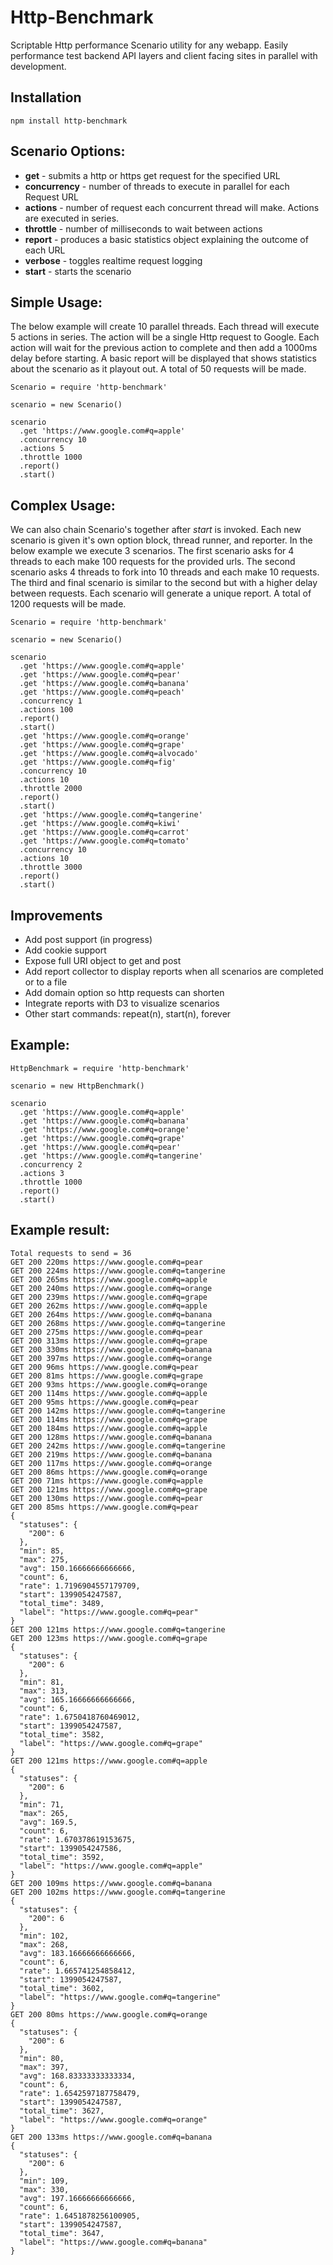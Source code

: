 Http-Benchmark
=============

Scriptable Http performance Scenario utility for any webapp. Easily performance test backend API layers and client facing sites in parallel with development.

## Installation
    npm install http-benchmark

## __Scenario Options__:

 - __get__ - submits a http or https get request for the specified URL
 - __concurrency__ - number of threads to execute in parallel for each Request URL
 - __actions__ - number of request each concurrent thread will make. Actions are executed in series.
 - __throttle__ - number of milliseconds to wait between actions
 - __report__ - produces a basic statistics object explaining the outcome of each URL
 - __verbose__ - toggles realtime request logging
 - __start__ - starts the scenario

## Simple Usage:
The below example will create 10 parallel threads. Each thread will execute 5 actions in series. The action will be a single Http request to Google. Each action will wait for the previous action to complete and then add a 1000ms delay before starting. A basic report will be displayed that shows statistics about the scenario as it playout out. A total of 50 requests will be made.

    Scenario = require 'http-benchmark'

    scenario = new Scenario()

    scenario
      .get 'https://www.google.com#q=apple'
      .concurrency 10
      .actions 5
      .throttle 1000
      .report()
      .start()

## Complex Usage:
We can also chain Scenario's together after _start_ is invoked. Each new scenario is given it's own option block, thread runner, and reporter. In the below example we execute 3 scenarios. The first scenario asks for 4 threads to each make 100 requests for the provided urls. The second scenario asks 4 threads to fork into 10 threads and each make 10 requests. The third and final scenario is similar to the second but with a higher delay between requests. Each scenario will generate a unique report. A total of 1200 requests will be made.

    Scenario = require 'http-benchmark'

    scenario = new Scenario()

    scenario
      .get 'https://www.google.com#q=apple'
      .get 'https://www.google.com#q=pear'
      .get 'https://www.google.com#q=banana'
      .get 'https://www.google.com#q=peach'
      .concurrency 1
      .actions 100
      .report()
      .start()
      .get 'https://www.google.com#q=orange'
      .get 'https://www.google.com#q=grape'
      .get 'https://www.google.com#q=alvocado'
      .get 'https://www.google.com#q=fig'
      .concurrency 10
      .actions 10
      .throttle 2000
      .report()
      .start()
      .get 'https://www.google.com#q=tangerine'
      .get 'https://www.google.com#q=kiwi'
      .get 'https://www.google.com#q=carrot'
      .get 'https://www.google.com#q=tomato'
      .concurrency 10
      .actions 10
      .throttle 3000
      .report()
      .start()

## Improvements
 - Add post support (in progress)
 - Add cookie support
 - Expose full URI object to get and post
 - Add report collector to display reports when all scenarios are completed or to a file
 - Add domain option so http requests can shorten
 - Integrate reports with D3 to visualize scenarios
 - Other start commands: repeat(n), start(n), forever

## Example:

    HttpBenchmark = require 'http-benchmark'

    scenario = new HttpBenchmark()

    scenario
      .get 'https://www.google.com#q=apple'
      .get 'https://www.google.com#q=banana'
      .get 'https://www.google.com#q=orange'
      .get 'https://www.google.com#q=grape'
      .get 'https://www.google.com#q=pear'
      .get 'https://www.google.com#q=tangerine'
      .concurrency 2
      .actions 3
      .throttle 1000
      .report()
      .start()

## Example result:

    Total requests to send = 36
    GET 200 220ms https://www.google.com#q=pear
    GET 200 224ms https://www.google.com#q=tangerine
    GET 200 265ms https://www.google.com#q=apple
    GET 200 240ms https://www.google.com#q=orange
    GET 200 239ms https://www.google.com#q=grape
    GET 200 262ms https://www.google.com#q=apple
    GET 200 264ms https://www.google.com#q=banana
    GET 200 268ms https://www.google.com#q=tangerine
    GET 200 275ms https://www.google.com#q=pear
    GET 200 313ms https://www.google.com#q=grape
    GET 200 330ms https://www.google.com#q=banana
    GET 200 397ms https://www.google.com#q=orange
    GET 200 96ms https://www.google.com#q=pear
    GET 200 81ms https://www.google.com#q=grape
    GET 200 93ms https://www.google.com#q=orange
    GET 200 114ms https://www.google.com#q=apple
    GET 200 95ms https://www.google.com#q=pear
    GET 200 142ms https://www.google.com#q=tangerine
    GET 200 114ms https://www.google.com#q=grape
    GET 200 184ms https://www.google.com#q=apple
    GET 200 128ms https://www.google.com#q=banana
    GET 200 242ms https://www.google.com#q=tangerine
    GET 200 219ms https://www.google.com#q=banana
    GET 200 117ms https://www.google.com#q=orange
    GET 200 86ms https://www.google.com#q=orange
    GET 200 71ms https://www.google.com#q=apple
    GET 200 121ms https://www.google.com#q=grape
    GET 200 130ms https://www.google.com#q=pear
    GET 200 85ms https://www.google.com#q=pear
    {
      "statuses": {
        "200": 6
      },
      "min": 85,
      "max": 275,
      "avg": 150.16666666666666,
      "count": 6,
      "rate": 1.7196904557179709,
      "start": 1399054247587,
      "total_time": 3489,
      "label": "https://www.google.com#q=pear"
    }
    GET 200 121ms https://www.google.com#q=tangerine
    GET 200 123ms https://www.google.com#q=grape
    {
      "statuses": {
        "200": 6
      },
      "min": 81,
      "max": 313,
      "avg": 165.16666666666666,
      "count": 6,
      "rate": 1.6750418760469012,
      "start": 1399054247587,
      "total_time": 3582,
      "label": "https://www.google.com#q=grape"
    }
    GET 200 121ms https://www.google.com#q=apple
    {
      "statuses": {
        "200": 6
      },
      "min": 71,
      "max": 265,
      "avg": 169.5,
      "count": 6,
      "rate": 1.670378619153675,
      "start": 1399054247586,
      "total_time": 3592,
      "label": "https://www.google.com#q=apple"
    }
    GET 200 109ms https://www.google.com#q=banana
    GET 200 102ms https://www.google.com#q=tangerine
    {
      "statuses": {
        "200": 6
      },
      "min": 102,
      "max": 268,
      "avg": 183.16666666666666,
      "count": 6,
      "rate": 1.665741254858412,
      "start": 1399054247587,
      "total_time": 3602,
      "label": "https://www.google.com#q=tangerine"
    }
    GET 200 80ms https://www.google.com#q=orange
    {
      "statuses": {
        "200": 6
      },
      "min": 80,
      "max": 397,
      "avg": 168.83333333333334,
      "count": 6,
      "rate": 1.6542597187758479,
      "start": 1399054247587,
      "total_time": 3627,
      "label": "https://www.google.com#q=orange"
    }
    GET 200 133ms https://www.google.com#q=banana
    {
      "statuses": {
        "200": 6
      },
      "min": 109,
      "max": 330,
      "avg": 197.16666666666666,
      "count": 6,
      "rate": 1.6451878256100905,
      "start": 1399054247587,
      "total_time": 3647,
      "label": "https://www.google.com#q=banana"
    }

